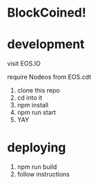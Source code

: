 # BlockCoined!


# development
visit EOS.IO

require Nodeos from EOS.cdt

1. clone this repo
2. cd into it
3. npm install
4. npm run start
5. YAY

# deploying

1. npm run build
2. follow instructions
